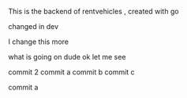 This is the backend of rentvehicles , created with go 

changed in dev

I change this more



what is going on dude
ok
let me see

commit 2
commit a
commit b
commit c

commit a
